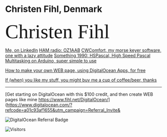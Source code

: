 Christen Fihl, Denmark
====

<span style="font-size: 48.0pt; mso-bidi-font-size: 12.0pt; mso-fareast-font-family: Times New Roman; mso-ansi-language: DA; mso-fareast-language: DA;          mso-bidi-language:AR-SA">
<font face="Monotype Corsiva">Christen Fihl</font>
</span>

[Me, on LinkedIn](https://www.linkedin.com/in/christenfihl/)
[HAM radio: OZ1AAB](/oz1aab/)
[CWComfort, my morse keyer software, one with a lazy attitude](/cw/)
[Something 1990: HSPascal, High Speed Pascal](/HSPascal/)
[Multitasking on Arduino, super simple to use](/hsCoRoutines/)

[How to make your own WEB page, using DigitalOcean Apps, for free](/DigitalOcean/)

[If (when) you like my stuff, you might buy me a cup of coffee/beer, thanks](https://www.buymeacoffee.com/Fihl)

---

[Get starting on DigitalOcean with this $100 credit, and then create WEB pages like mine https://www.fihl.net/DigitalOcean/]
(https://www.digitalocean.com/?refcode=a01c93af1655&utm_campaign=Referral_Invite&

![DigitalOcean Referral Badge](https://web-platforms.sfo2.digitaloceanspaces.com/WWW/Badge%203.svg)

![Visitors](https://s11.flagcounter.com/map/SLQM/size_t/txt_000000/border_CCCCCC/pageviews_1/viewers_Christen+Fihl/flags_0/)
<!-- href="https://info.flagcounter.com/4ErU -->

